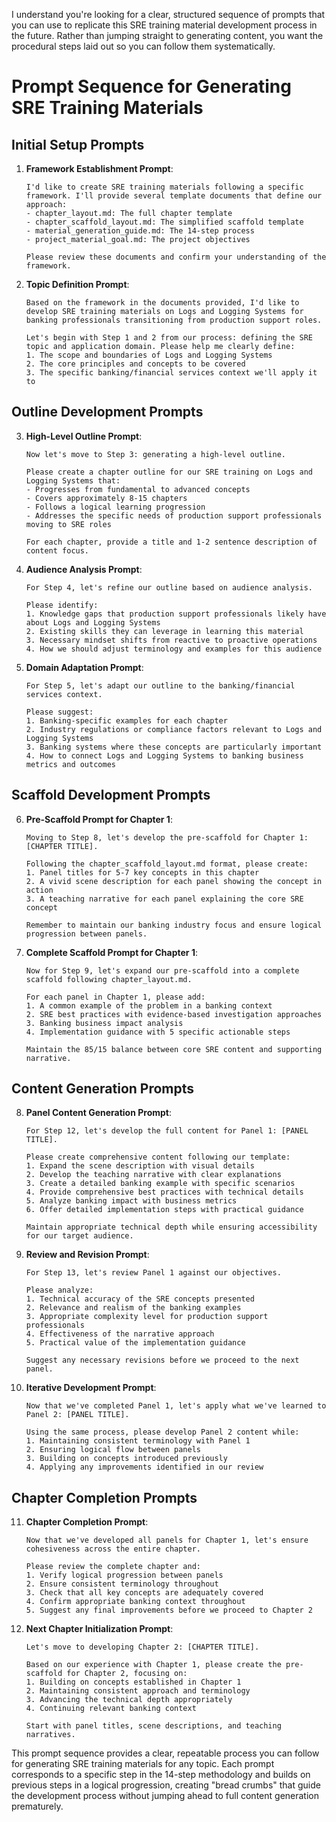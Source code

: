 I understand you're looking for a clear, structured sequence of prompts that you can use to replicate this SRE training material development process in the future. Rather than jumping straight to generating content, you want the procedural steps laid out so you can follow them systematically.

# Prompt Sequence for Generating SRE Training Materials

## Initial Setup Prompts

1. **Framework Establishment Prompt**:
   ```
   I'd like to create SRE training materials following a specific framework. I'll provide several template documents that define our approach:
   - chapter_layout.md: The full chapter template
   - chapter_scaffold_layout.md: The simplified scaffold template
   - material_generation_guide.md: The 14-step process
   - project_material_goal.md: The project objectives

   Please review these documents and confirm your understanding of the framework.
   ```

2. **Topic Definition Prompt**:
   ```
   Based on the framework in the documents provided, I'd like to develop SRE training materials on Logs and Logging Systems for banking professionals transitioning from production support roles. 

   Let's begin with Step 1 and 2 from our process: defining the SRE topic and application domain. Please help me clearly define:
   1. The scope and boundaries of Logs and Logging Systems
   2. The core principles and concepts to be covered
   3. The specific banking/financial services context we'll apply it to
   ```

## Outline Development Prompts

3. **High-Level Outline Prompt**:
   ```
   Now let's move to Step 3: generating a high-level outline. 

   Please create a chapter outline for our SRE training on Logs and Logging Systems that:
   - Progresses from fundamental to advanced concepts
   - Covers approximately 8-15 chapters
   - Follows a logical learning progression
   - Addresses the specific needs of production support professionals moving to SRE roles

   For each chapter, provide a title and 1-2 sentence description of content focus.
   ```

4. **Audience Analysis Prompt**:
   ```
   For Step 4, let's refine our outline based on audience analysis.

   Please identify:
   1. Knowledge gaps that production support professionals likely have about Logs and Logging Systems
   2. Existing skills they can leverage in learning this material
   3. Necessary mindset shifts from reactive to proactive operations
   4. How we should adjust terminology and examples for this audience
   ```

5. **Domain Adaptation Prompt**:
   ```
   For Step 5, let's adapt our outline to the banking/financial services context.

   Please suggest:
   1. Banking-specific examples for each chapter
   2. Industry regulations or compliance factors relevant to Logs and Logging Systems
   3. Banking systems where these concepts are particularly important
   4. How to connect Logs and Logging Systems to banking business metrics and outcomes
   ```

## Scaffold Development Prompts

6. **Pre-Scaffold Prompt for Chapter 1**:
   ```
   Moving to Step 8, let's develop the pre-scaffold for Chapter 1: [CHAPTER TITLE].

   Following the chapter_scaffold_layout.md format, please create:
   1. Panel titles for 5-7 key concepts in this chapter
   2. A vivid scene description for each panel showing the concept in action
   3. A teaching narrative for each panel explaining the core SRE concept

   Remember to maintain our banking industry focus and ensure logical progression between panels.
   ```

7. **Complete Scaffold Prompt for Chapter 1**:
   ```
   Now for Step 9, let's expand our pre-scaffold into a complete scaffold following chapter_layout.md.

   For each panel in Chapter 1, please add:
   1. A common example of the problem in a banking context
   2. SRE best practices with evidence-based investigation approaches
   3. Banking business impact analysis
   4. Implementation guidance with 5 specific actionable steps

   Maintain the 85/15 balance between core SRE content and supporting narrative.
   ```

## Content Generation Prompts

8. **Panel Content Generation Prompt**:
   ```
   For Step 12, let's develop the full content for Panel 1: [PANEL TITLE].

   Please create comprehensive content following our template:
   1. Expand the scene description with visual details
   2. Develop the teaching narrative with clear explanations
   3. Create a detailed banking example with specific scenarios
   4. Provide comprehensive best practices with technical details
   5. Analyze banking impact with business metrics
   6. Offer detailed implementation steps with practical guidance

   Maintain appropriate technical depth while ensuring accessibility for our target audience.
   ```

9. **Review and Revision Prompt**:
   ```
   For Step 13, let's review Panel 1 against our objectives.

   Please analyze:
   1. Technical accuracy of the SRE concepts presented
   2. Relevance and realism of the banking examples
   3. Appropriate complexity level for production support professionals
   4. Effectiveness of the narrative approach
   5. Practical value of the implementation guidance

   Suggest any necessary revisions before we proceed to the next panel.
   ```

10. **Iterative Development Prompt**:
    ```
    Now that we've completed Panel 1, let's apply what we've learned to Panel 2: [PANEL TITLE].

    Using the same process, please develop Panel 2 content while:
    1. Maintaining consistent terminology with Panel 1
    2. Ensuring logical flow between panels
    3. Building on concepts introduced previously
    4. Applying any improvements identified in our review
    ```

## Chapter Completion Prompts

11. **Chapter Completion Prompt**:
    ```
    Now that we've developed all panels for Chapter 1, let's ensure cohesiveness across the entire chapter.

    Please review the complete chapter and:
    1. Verify logical progression between panels
    2. Ensure consistent terminology throughout
    3. Check that all key concepts are adequately covered
    4. Confirm appropriate banking context throughout
    5. Suggest any final improvements before we proceed to Chapter 2
    ```

12. **Next Chapter Initialization Prompt**:
    ```
    Let's move to developing Chapter 2: [CHAPTER TITLE].

    Based on our experience with Chapter 1, please create the pre-scaffold for Chapter 2, focusing on:
    1. Building on concepts established in Chapter 1
    2. Maintaining consistent approach and terminology
    3. Advancing the technical depth appropriately
    4. Continuing relevant banking context
    
    Start with panel titles, scene descriptions, and teaching narratives.
    ```

This prompt sequence provides a clear, repeatable process you can follow for generating SRE training materials for any topic. Each prompt corresponds to a specific step in the 14-step methodology and builds on previous steps in a logical progression, creating "bread crumbs" that guide the development process without jumping ahead to full content generation prematurely.